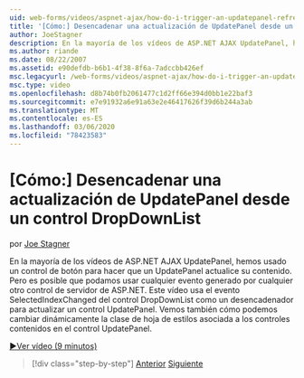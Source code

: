```yaml
---
uid: web-forms/videos/aspnet-ajax/how-do-i-trigger-an-updatepanel-refresh-from-a-dropdownlist-control
title: '[Cómo:] Desencadenar una actualización de UpdatePanel desde un control DropDownList | Microsoft Docs'
author: JoeStagner
description: En la mayoría de los vídeos de ASP.NET AJAX UpdatePanel, hemos usado un control de botón para hacer que un UpdatePanel actualice su contenido. Pero es posible que podamos usar cualquier evento...
ms.author: riande
ms.date: 08/22/2007
ms.assetid: e90defdb-b6b1-4f38-8f6a-7adccbb426ef
msc.legacyurl: /web-forms/videos/aspnet-ajax/how-do-i-trigger-an-updatepanel-refresh-from-a-dropdownlist-control
msc.type: video
ms.openlocfilehash: d8b74b0fb2061477c1d2ff66e394d0bb1e22baf3
ms.sourcegitcommit: e7e91932a6e91a63e2e46417626f39d6b244a3ab
ms.translationtype: MT
ms.contentlocale: es-ES
ms.lasthandoff: 03/06/2020
ms.locfileid: "78423583"
---
```

# <a name="how-do-i-trigger-an-updatepanel-refresh-from-a-dropdownlist-control"></a>[Cómo:] Desencadenar una actualización de UpdatePanel desde un control DropDownList

por [Joe Stagner](https://github.com/JoeStagner)

En la mayoría de los vídeos de ASP.NET AJAX UpdatePanel, hemos usado un control de botón para hacer que un UpdatePanel actualice su contenido. Pero es posible que podamos usar cualquier evento generado por cualquier otro control de servidor de ASP.NET. Este vídeo usa el evento SelectedIndexChanged del control DropDownList como un desencadenador para actualizar un control UpdatePanel. Vemos también cómo podemos cambiar dinámicamente la clase de hoja de estilos asociada a los controles contenidos en el control UpdatePanel.

[&#9654;Ver vídeo (9 minutos)](https://channel9.msdn.com/Blogs/ASP-NET-Site-Videos/how-do-i-trigger-an-updatepanel-refresh-from-a-dropdownlist-control)

> [!div class="step-by-step"]
> [Anterior](how-do-i-implement-the-persistent-communications-pattern-using-web-services.md)
> [Siguiente](how-do-i-create-an-aspnet-ajax-extender-from-scratch.md)
